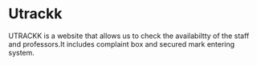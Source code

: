 # Utrackk
UTRACKK is a website that allows us to check the availabiltty of the staff and professors.It includes complaint box and secured mark entering system.
